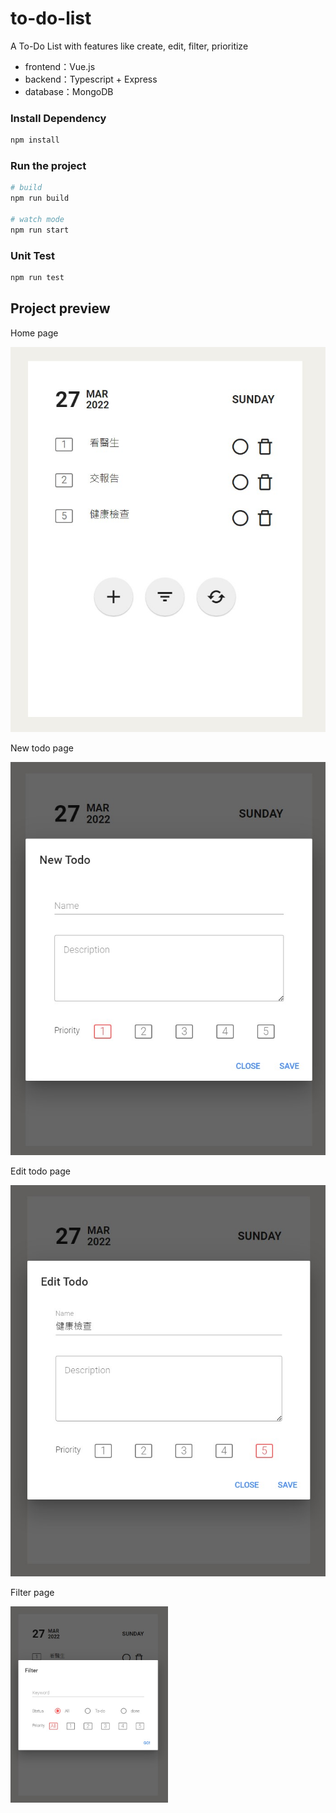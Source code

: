 # to-do-list
A To-Do List with features like create, edit, filter, prioritize
- frontend：Vue.js
- backend：Typescript + Express
- database：MongoDB

### **Install Dependency**

```bash
npm install
```

### Ru**n the project**

```bash
# build
npm run build

# watch mode
npm run start
```

### Unit Test

```bash
npm run test
```

## ****Project preview****

Home page

![home.jpg](./preview/home.jpg)

New todo page

![add.jpg](./preview/add.jpg)

Edit todo page

![edit.jpg](./preview/edit.jpg)

Filter page

<img alt="filter" src="preview\filter.jpg" width="50%"/>